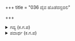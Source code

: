 +++
title = "036 ದೈವ ಹೊಡೆದನ್ದದಲಿ"

+++

<details><summary>ಗದ್ಯ (ಕ.ಗ.ಪ) </summary>

36. ದೆವ್ವ ಬಡಿದ ರೀತಿಗೆ ಕಂಗೆಟ್ಟು, ಕಾಲ ಕಳೆಯದೆ, ಸಭೆ ಪ್ರದೇಶದಲ್ಲಿ ಗರ್ವದಿಂದ ತಬ್ಬಿಬ್ಬಾದ ಮನಸ್ಸಿನಿಂದ ಕೂಡಿದವನಾಗಿ ಆಕಾಶವನ್ನು ನೋಡುತ್ತ ಕಾಲ ಕಳೆಯದೆ, ಹೆಬ್ಬಾವಿನಂತೆ ನಿಷ್ಕ್ರಿಯನಾಗಿರದೆ, ಅಪಹಾಸ್ಯಕ್ಕೆ ಆಶ್ರಯನಾಗದೆ, ಸುಖಜೀವಿಯಾಗುವುದು ಉತ್ತಮವು.
</details>

<details><summary>ಪದಾರ್ಥ (ಕ.ಗ.ಪ) </summary>

ದೈವ ಹೊಡೆ-ದೆವ್ವ ಬಡಿ, ಬೆರತು-ಕಂಗೆಡು, ವಿಭ್ರಮ-ಭ್ರಮೆ, ವೈಹಾಯಸ-ಆಕಾಶ, ಅವಲಂಬನ-ಆಶ್ರಯ
</details>
